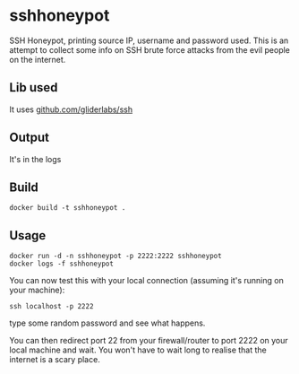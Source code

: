 # sshhoneypot

SSH Honeypot, printing source IP, username and password used.
This is an attempt to collect some info on SSH brute force attacks from the evil people on the internet.

## Lib used

It uses [github.com/gliderlabs/ssh](https://github.com/gliderlabs/ssh)

## Output

It's in the logs

## Build

```
docker build -t sshhoneypot .
```

## Usage

```
docker run -d -n sshhoneypot -p 2222:2222 sshhoneypot
docker logs -f sshhoneypot
```

You can now test this with your local connection (assuming it's running on your machine):
```
ssh localhost -p 2222
```

type some random password and see what happens.

You can then redirect port 22 from your firewall/router to port 2222 on your local machine and wait.
You won't have to wait long to realise that the internet is a scary place.